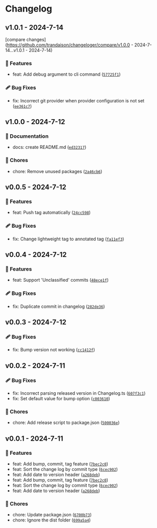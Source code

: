 # Changelog

## v1.0.1 - 2024-7-14

[compare changes](https://github.com/trandaison/changeloger/compare/v1.0.0 - 2024-7-14...v1.0.1 - 2024-7-14)


### 🚀 Features

- feat: Add debug argument to cli command ([`57725f1`](https://github.com/trandaison/changeloger/commit/57725f1))

### 🩹 Bug Fixes

- fix: Incorrect git provider when provider configuration is not set ([`ee361c7`](https://github.com/trandaison/changeloger/commit/ee361c7))


## v1.0.0 - 2024-7-12


### 📖 Documentation

- docs: create README.md ([`ed32317`](https://github.com/trandaison/changeloger/commit/ed32317))

### 🏡 Chores

- chore: Remove unused packages ([`2a46cb6`](https://github.com/trandaison/changeloger/commit/2a46cb6))


## v0.0.5 - 2024-7-12


### 🚀 Features

- feat: Push tag automatically ([`24cc598`](https://github.com/trandaison/changeloger/commit/24cc598))

### 🩹 Bug Fixes

- fix: Change lightweight tag to annotated tag ([`fa11ef3`](https://github.com/trandaison/changeloger/commit/fa11ef3))


## v0.0.4 - 2024-7-12


### 🚀 Features

- feat: Support 'Unclassified' commits ([`48ece1f`](https://github.com/trandaison/changeloger/commit/48ece1f))

### 🩹 Bug Fixes

- fix: Duplicate commit in changelog ([`282de36`](https://github.com/trandaison/changeloger/commit/282de36))


## v0.0.3 - 2024-7-12


### 🩹 Bug Fixes

- fix: Bump version not working ([`cc1412f`](https://github.com/trandaison/changeloger/commit/cc1412f))


## v0.0.2 - 2024-7-11


### 🩹 Bug Fixes

- fix: Incorrect parsing released version in Changelog.ts ([`607f3c1`](https://github.com/trandaison/changeloger/commit/607f3c1))
- fix: Set default value for bump option ([`c003610`](https://github.com/trandaison/changeloger/commit/c003610))

### 🏡 Chores

- chore: Add release script to package.json ([`500036e`](https://github.com/trandaison/changeloger/commit/500036e))


## v0.0.1 - 2024-7-11


### 🚀 Features

- feat: Add bump, commit, tag feature ([`7bec2c0`](https://github.com/trandaison/changeloger/commit/7bec2c0))
- feat: Sort the change log by commit type ([`6cec902`](https://github.com/trandaison/changeloger/commit/6cec902))
- feat: Add date to version header ([`a268deb`](https://github.com/trandaison/changeloger/commit/a268deb))
- feat: Add bump, commit, tag feature ([`7bec2c0`](https://github.com/trandaison/changeloger/commit/7bec2c0))
- feat: Sort the change log by commit type ([`6cec902`](https://github.com/trandaison/changeloger/commit/6cec902))
- feat: Add date to version header ([`a268deb`](https://github.com/trandaison/changeloger/commit/a268deb))

### 🏡 Chores

- chore: Update package.json ([`6700b73`](https://github.com/trandaison/changeloger/commit/6700b73))
- chore: Ignore the dist folder ([`699a5a4`](https://github.com/trandaison/changeloger/commit/699a5a4))

